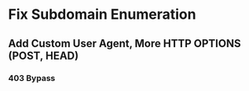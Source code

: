 # Fix Subdomain Enumeration
## Add Custom User Agent, More HTTP OPTIONS (POST, HEAD)
### 403 Bypass
